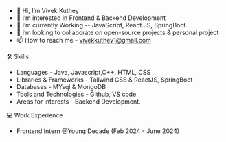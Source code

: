 - 👋 Hi, I’m Vivek Kuthey
- 👀 I’m interested in Frontend & Backend Development    
- 🌱 I’m currently Working -- JavaScript, React.JS, SpringBoot.
- 💞️ I’m looking to collaborate on open-source projects & personal project  
- 📫 How to reach me - vivekkuthey1@gmail.com

🛠 Skills

- Languages - Java, Javascript,C++, HTML, CSS
- Libraries & Frameworks - Tailwind CSS & ReactJS, SpringBoot
- Databases - MYsql & MongoDB
- Tools and Technologies - Github, VS code
- Areas for interests - Backend Development.

💻 Work Experience

- Frontend Intern @Young Decade (Feb 2024 - June 2024)
